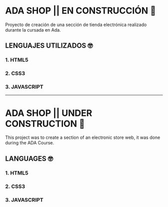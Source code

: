 # ADA SHOP || EN CONSTRUCCIÓN 🛒

Proyecto de creación de una sección de tienda electrónica realizado durante la cursada en Ada.

## LENGUAJES UTILIZADOS 🤓

### 1. HTML5
### 2. CSS3
### 3. JAVASCRIPT

---

# ADA SHOP || UNDER CONSTRUCTION 🛒

This project was to create a section of an electronic store web, it was done during the ADA Course.

## LANGUAGES 🤓

### 1. HTML5
### 2. CSS3
### 3. JAVASCRIPT